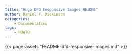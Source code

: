 ```yaml
---
title: "Hugo DFD Responsive Images README"
author: Daniel F. Dickinson
categories:
    - Documentation
tags:
    - HOWTO
---
```

{{< page-assets "README-dfd-responsive-images.md" >}}